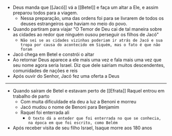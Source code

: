 - Deus manda que [[Jacó]] vá a [[Betel]] e faça um altar a Ele, e assim preparou todos para a viagem.
	- Nessa preparação, uma das ordens foi para se livrarem de todos os deuses estrangeiros que haviam no meio do povo.
- Quando partiram para viajar "O Temor de Deu cai de tal maneira sobre as cidades ao redor que ninguém ousou perseguir os filhos de Jacó"
	- `Não sei se as cidades vizinhas poderiam ir atrás de Jacó e sua tropa por causa do acontecido em Siquém, mas o fato é que não foram`
- Jacó chega em Betel e constrói o altar
- Ao retornar Deus aparece a ele mais uma vez e fala mais uma vez que seu nome agora seria Israel. Diz que dele sairiam muitos descendentes, comunidades  de nações e reis
- Após ouvir do Senhor, Jacó fez uma oferta a Deus
---
- Quando saíram de Betel e estavam perto de [[Efrata]] Raquel entrou em trabalho de parto
	- Com muita dificuldade ela deu a luz a Benoni e morreu
	- Jacó mudou o nome de Benoni para Benjamim
	- Raquel foi enterrada ali
		- `O texto dá a enteder que foi enterrada no que se conhecia, na época em que foi escrito, como Belém`
- Após receber visita de seu filho Israel, Isaque morre aos 180 anos 